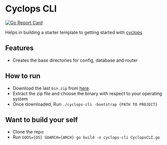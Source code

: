 # Cyclops CLI

[![Go Report Card](https://goreportcard.com/badge/github.com/flannel-dev-lab/Cyclops-CLI)](https://goreportcard.com/report/github.com/flannel-dev-lab/Cyclops-CLI)

Helps in building a starter template to getting started with [cyclops](https://github.com/flannel-dev-lab/cyclops)

## Features
- Creates the base directories for config, database and router

## How to run
- Download the last `bin.zip` from [here](https://github.com/flannel-dev-lab/Cyclops-CLI/releases). 
- Extract the zip file and choose the binary with respect to your operating system
- Once downloaded, Run `./cyclops-cli -bootstrap {PATH TO PROJECT}`

## Want to build your self
- Clone the repo
- Run `GOOS={OS} GOARCH={ARCH} go build -o cyclops-cli CyclopsCLI.go`